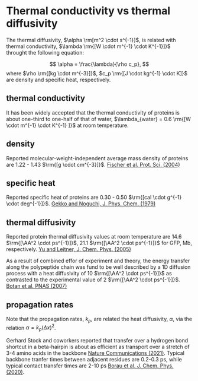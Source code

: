 # Thermal conductivity vs thermal diffusivity

The thermal diffusivity, $\alpha \rm[m^2 \cdot s^{-1}]$, is related with thermal conductivity, $\lambda \rm{[W \cdot m^{-1} \cdot K^{-1}]}$ throught the following equation:

$$
\alpha = \frac{\lambda}{\rho c_p},
$$
where $\rho \rm{[kg \cdot m^{-3}]}$, $c_p \rm{[J \cdot kg^{-1} \cdot K]}$ are density and specific heat, respectively. 

## thermal conductivity
It has been widely accepted that the thermal conductivity of proteins is about one-third to one-half of that of water, $\lambda_{water} = 0.6 \rm{[W  \cdot m^{-1} \cdot K^{-1} ]}$ at room temperature. 

## density
Reported molecular-weight-independent average mass density of proteins are 1.22 - 1.43 $\rm{[g \cdot cm^{-3}]}$. 
[Fischer et al. Prot. Sci. (2004)](https://doi.org/10.1110/ps.04688204)

## specific heat
Reported specific heat of proteins are 0.30 - 0.50 $\rm{[cal \cdot g^{-1} \cdot deg^{-1}]}$. 
[Gekko and Noguchi, J. Phys. Chem. (1979)](https://doi.org/10.1021/j100484a006)

## thermal diffusivity
Reported protein thermal diffusivity values at room temperature are 14.6 $\rm{[\AA^2 \cdot ps^{-1}]}$, 21.1 $\rm{[\AA^2 \cdot ps^{-1}]}$ for GFP, Mb, respectively. 
[Yu and Leitner, J. Chem. Phys. (2005)](https://doi.org/10.1063/1.1830431)

As a result of combined effor of experiment and theory, the energy transfer along the polypeptide chain was fund to be well described by a 1D diffusion process with a heat diffusivity of 10 $\rm{[\AA^2 \cdot ps^{-1}]}$ as contrasted to the experimental value of 2 $\rm{[\AA^2 \cdot ps^{-1}]}$. 
[Botan et al. PNAS (2007)](https://doi.org/10.1073/pnas.0701762104)

## propagation rates
Note that the propagation rates, $k_p$, are related the heat diffusivity, $\alpha$, via the relation $\alpha = k_p (\Delta x)^2$. 


Gerhard Stock and coworkers reported that transfer over a hydrogen bond shortcut in a beta-hairpin is about as efficient as transport over a stretch of 3-4 amino acids in the backbone [Nature Communications (2021)](https://doi.org/10.1038/s41467-021-23591-1). Typical backbone tranfer times between adjacent residues are 0.2-0.3 ps, while typical contact transfer times are 2-10 ps [Borau et al. J. Chem. Phys. (2020)](https://doi.org/10.1063/1.5140070). 

